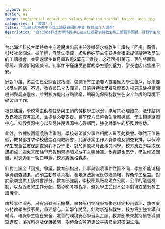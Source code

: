 ```yaml
---
layout: post
author: AI
image: img/special_education_salary_donation_scandal_taipei_tech.jpg
categories: [ '教育' ]
title: "北海科大特教中心爆工讀薪資回捐爭議 教育部介入調查"
description: "台北海洋科技大學特教中心前主任疑要求特教生將工讀薪資回捐，引發學生及家長憂慮。該主任否認指控，教育部已介入並提出五點改善建議，包括檢視特教生狀況、整合校內資源及加強霸凌防治。學校需建立公開公正工讀遴選機制、保護揭弊學生並加強家長溝通，教育部強調將持續督導調查，確保特教生在安全、公平環境工讀及學習。"
---
```

台北海洋科技大學特教中心近期爆出前主任涉嫌要求特教生工讀後「回捐」薪資，引發社會關注。據了解，有學生指控，該名蔡姓前主任把持台積電提供給特教學生的工讀機會，並要求學生每月領取逾2萬元工資後，必須回捐1萬元，否則將面臨辱罵、資源斷絕等威脅。此事件不僅讓受影響的學生感到壓力，家長也因此焦慮不安。

針對爭議，該主任已公開否認指控，強調所有工讀費均直接匯入學生帳戶，從未要求學生回捐。不過，教育部已介入調查，日前與特教學者及專家入校仔細檢視相關機制與調查程序，並對校方提出五點建議，期盼能保障特教生在安全無虞的環境下學習和工作。

根據建議，學校需主動檢視參與工讀的特教學生狀況，瞭解其心理諮商、法律諮詢及霸凌調查等需求，並提供必要支援。目前校方已整合生活輔導組、學生輔導諮商中心、特教資源中心以及原住民資源中心等部門，強化對學生的服務與協助。

此外，依據校園霸凌防治準則，學校必須減少事件相關人員互動機會。雖然正值暑假，教育部要求學校儘速召開教評會，討論涉案工作人員停聘及調查安排，以保障學生安全並確保調查過程不受干擾。對於勇敢揭發此事的同學，校方應立即採取保護措施，避免其因檢舉而受到異樣眼光或不友善待遇。教育部也表示，學生如遇困難，可透過單一窗口申訴，校方將嚴格查處。

針對工讀金「回捐」爭議，教育部指出，此事與霸凌事件性質不同，學校不能消極等待調查結果，必須主動釐清真相，發現違法狀況應依法通報，捍衛學生權益。對於廠商提供工讀機會部分，教育部強調，學校應與廠商建立公開、公平的遴選機制，以及妥善的工作分配、指導和考核程序，避免學生受到不公平對待或遭剝奪工讀機會。

由於事件曝光，已有家長表示擔憂，教育部也提醒學校儘速穩定校內管理、加強支持特教學生與家長，重建信心。新學年將至，針對新進特教生，校方需加強宣導和輔導，確保學生能在安全、友善的環境安心學習與工讀。教育部未來將持續督導調查進度，落實輔導及保護措施，期待全面營造更公平與安全的校園生活。